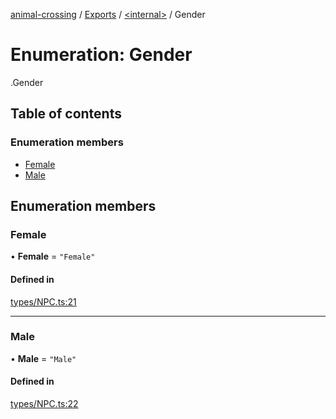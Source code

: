 [animal-crossing](../README.md) / [Exports](../modules.md) / [<internal\>](../modules/internal_.md) / Gender

# Enumeration: Gender

[<internal>](../modules/internal_.md).Gender

## Table of contents

### Enumeration members

- [Female](internal_.Gender-2.md#female)
- [Male](internal_.Gender-2.md#male)

## Enumeration members

### Female

• **Female** = `"Female"`

#### Defined in

[types/NPC.ts:21](https://github.com/Norviah/animal-crossing/blob/3810f6b/module/types/NPC.ts#L21)

___

### Male

• **Male** = `"Male"`

#### Defined in

[types/NPC.ts:22](https://github.com/Norviah/animal-crossing/blob/3810f6b/module/types/NPC.ts#L22)
